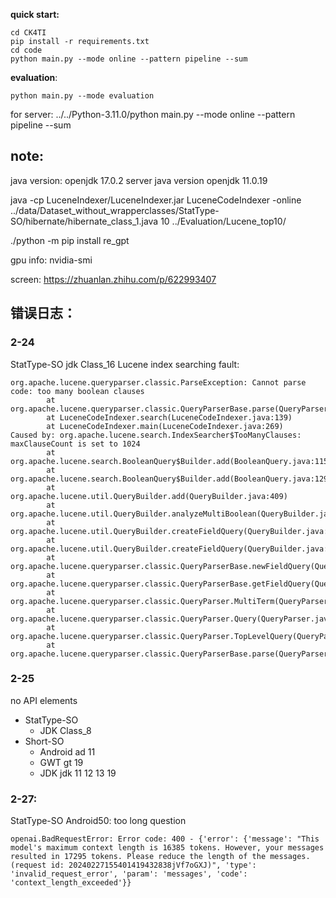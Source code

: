 **quick start:**
```
cd CK4TI
pip install -r requirements.txt
cd code
python main.py --mode online --pattern pipeline --sum
```

**evaluation**:
```
python main.py --mode evaluation
```

for server: ../../Python-3.11.0/python main.py --mode online --pattern pipeline --sum

## note: 
java version: openjdk 17.0.2
server java version openjdk 11.0.19

java -cp LuceneIndexer/LuceneIndexer.jar LuceneCodeIndexer -online ../data/Dataset_without_wrapperclasses/StatType-SO/hibernate/hibernate_class_1.java 10 ../Evaluation/Lucene_top10/

./python -m pip install re_gpt

gpu info: nvidia-smi

screen: https://zhuanlan.zhihu.com/p/622993407

## 错误日志：
### 2-24
StatType-SO jdk Class_16 Lucene index searching fault:
```
org.apache.lucene.queryparser.classic.ParseException: Cannot parse code: too many boolean clauses
        at org.apache.lucene.queryparser.classic.QueryParserBase.parse(QueryParserBase.java:145)
        at LuceneCodeIndexer.search(LuceneCodeIndexer.java:139)
        at LuceneCodeIndexer.main(LuceneCodeIndexer.java:269)
Caused by: org.apache.lucene.search.IndexSearcher$TooManyClauses: maxClauseCount is set to 1024
        at org.apache.lucene.search.BooleanQuery$Builder.add(BooleanQuery.java:115)
        at org.apache.lucene.search.BooleanQuery$Builder.add(BooleanQuery.java:129)
        at org.apache.lucene.util.QueryBuilder.add(QueryBuilder.java:409)
        at org.apache.lucene.util.QueryBuilder.analyzeMultiBoolean(QueryBuilder.java:428)
        at org.apache.lucene.util.QueryBuilder.createFieldQuery(QueryBuilder.java:365)
        at org.apache.lucene.util.QueryBuilder.createFieldQuery(QueryBuilder.java:258)
        at org.apache.lucene.queryparser.classic.QueryParserBase.newFieldQuery(QueryParserBase.java:
        at org.apache.lucene.queryparser.classic.QueryParserBase.getFieldQuery(QueryParserBase.java:
        at org.apache.lucene.queryparser.classic.QueryParser.MultiTerm(QueryParser.java:680)
        at org.apache.lucene.queryparser.classic.QueryParser.Query(QueryParser.java:233)
        at org.apache.lucene.queryparser.classic.QueryParser.TopLevelQuery(QueryParser.java:223)
        at org.apache.lucene.queryparser.classic.QueryParserBase.parse(QueryParserBase.java:137)
```
### 2-25
no API elements
- StatType-SO
  - JDK Class_8
- Short-SO 
  - Android ad 11
  - GWT gt 19
  - JDK jdk 11 12 13 19
  
### 2-27:
StatType-SO Android50: too long question
```
openai.BadRequestError: Error code: 400 - {'error': {'message': "This model's maximum context length is 16385 tokens. However, your messages resulted in 17295 tokens. Please reduce the length of the messages. (request id: 20240227155401419432838jVf7oGXJ)", 'type': 'invalid_request_error', 'param': 'messages', 'code': 'context_length_exceeded'}}
```
